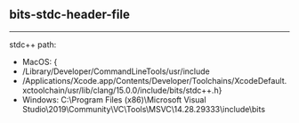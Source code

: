 ## bits-stdc-header-file
---------------------------------------------------------------------------
stdc++ path: 
- MacOS: {
- /Library/Developer/CommandLineTools/usr/include
- /Applications/Xcode.app/Contents/Developer/Toolchains/XcodeDefault.xctoolchain/usr/lib/clang/15.0.0/include/bits/stdc++.h}
- Windows:  C:\Program Files (x86)\Microsoft Visual Studio\2019\Community\VC\Tools\MSVC\14.28.29333\include\bits
